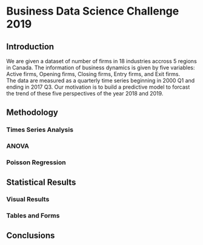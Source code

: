 # Business Data Science Challenge 2019

## Introduction

We are given a dataset of number of firms in 18 industries accross 5 regions in Canada. The information of business dynamics is given by five variables: Active firms, Opening firms, Closing firms, Entry firms, and Exit firms. 
The data are measured as a quarterly time series beginning in 2000 Q1 and ending in 2017 Q3. 
Our motivation is to build a predictive model to forcast the trend of these five perspectives of the year 2018 and 2019.

## Methodology

### Times Series Analysis

### ANOVA

### Poisson Regression

## Statistical Results

### Visual Results

### Tables and Forms

## Conclusions
